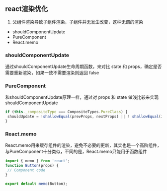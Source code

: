 ## react渲染优化
1. 父组件渲染导致子组件渲染，子组件并无发生改变，这种无谓的渲染
- shouldComponentUpdate
- PureComponent
- React.memo

### shouldComponentUpdate
通过shouldComponentUpdate生命周期函数，来对比 state 和 props，确定是否需要重新渲染，如果一致不需要渲染则返回 false

### PureComponent
和shouldComponentUpdate原理一样，通过对 props 和 state 做浅比较来实现shouldComponentUpdate

```jsx
if (this._compositeType === CompositeTypes.PureClass) {
 shouldUpdate = !shallowEqual(prevProps, nextProps) || ! shallowEqual(inst.state, nextState);
}
```


### React.memo
React.memo用来缓存组件的渲染，避免不必要的更新，其实也是一个高阶组件，与PureComponent十分类似，不同的是，React.memo只能用于函数组件

```jsx
import { memo } from 'react';
function Button(props) {
 // Component code
}

export default memo(Button);
```
